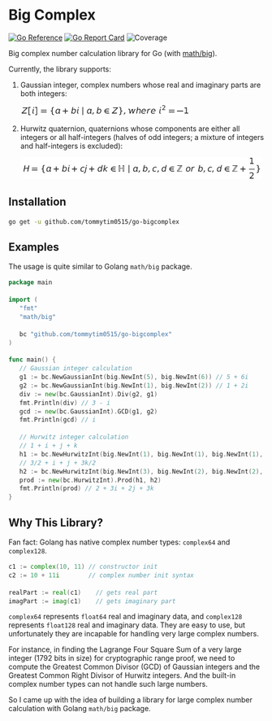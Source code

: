 # Big Complex

[![Go Reference](https://pkg.go.dev/badge/github.com/tommytim0515/go-bigcomplex.svg)](https://pkg.go.dev/github.com/tommytim0515/go-bigcomplex)
[![Go Report Card](https://goreportcard.com/badge/github.com/tommytim0515/go-bigcomplex)](https://goreportcard.com/report/github.com/tommytim0515/go-bigcomplex)
![Coverage](https://img.shields.io/badge/Coverage-42.3%25-yellow)

Big complex number calculation library for Go (with [math/big](https://pkg.go.dev/math/big)).

Currently, the library supports:

1. Gaussian integer, complex numbers whose real and imaginary parts are both integers:

   ![gaussian_int](asset/image/gaussian_integer_formula.jpg)

2. Hurwitz quaternion, quaternions whose components are either all integers or all half-integers (halves of odd
   integers; a mixture of integers and half-integers is excluded):

   ![hurwitz_int](asset/image/hurwitz_integer_formula.jpg)

## Installation

```bash
go get -u github.com/tommytim0515/go-bigcomplex
```

## Examples

The usage is quite similar to Golang ```math/big``` package.

```go
package main

import (
   "fmt"
   "math/big"

   bc "github.com/tommytim0515/go-bigcomplex"
)

func main() {
   // Gaussian integer calculation
   g1 := bc.NewGaussianInt(big.NewInt(5), big.NewInt(6)) // 5 + 6i
   g2 := bc.NewGaussianInt(big.NewInt(1), big.NewInt(2)) // 1 + 2i
   div := new(bc.GaussianInt).Div(g2, g1)
   fmt.Println(div) // 3 - i
   gcd := new(bc.GaussianInt).GCD(g1, g2)
   fmt.Println(gcd) // i

   // Hurwitz integer calculation
   // 1 + i + j + k
   h1 := bc.NewHurwitzInt(big.NewInt(1), big.NewInt(1), big.NewInt(1), big.NewInt(1), false)
   // 3/2 + i + j + 3k/2
   h2 := bc.NewHurwitzInt(big.NewInt(3), big.NewInt(2), big.NewInt(2), big.NewInt(3), true)
   prod := new(bc.HurwitzInt).Prod(h1, h2)
   fmt.Println(prod) // 2 + 3i + 2j + 3k
}
````

## Why This Library?

Fan fact: Golang has native complex number types: ```complex64``` and ```complex128```.

```go
c1 := complex(10, 11) // constructor init
c2 := 10 + 11i        // complex number init syntax

realPart := real(c1)    // gets real part
imagPart := imag(c1)    // gets imaginary part
```

```complex64``` represents ```float64```  real and imaginary data, and ```complex128``` represents ```float128``` real
and imaginary data.
They are easy to use, but unfortunately they are incapable for handling very large complex numbers.

For instance, in finding the Lagrange Four Square Sum of a very large integer (1792 bits in size) for cryptographic
range proof,
we need to compute the Greatest Common Divisor (GCD) of Gaussian integers and the Greatest Common Right Divisor of
Hurwitz integers. And the built-in complex number types can not handle such large numbers.

So I came up with the idea of building a library for large complex number calculation with Golang ```math/big```
package.